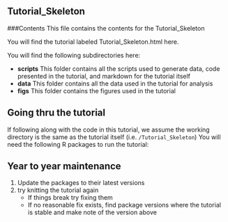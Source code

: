 ## Tutorial_Skeleton

###Contents
This file contains the contents for the Tutorial_Skeleton

You will find the tutorial labeled Tutorial_Skeleton.html here. 


You will find the following subdirectories here:
+ **scripts** This folder contains all the scripts used to generate data, code presented in the tutorial, and markdown for the tutorial itself
+ **data**  This folder contains all the data used in the tutorial for analysis
+ **figs** This folder contains the figures used in the tutorial



## Going thru the tutorial

If following along with the code in this tutorial, we assume the working directory is the same as the tutorial itself (i.e. `/Tutorial_Skeleton`)
You will need the following R packages to run the tutorial:





## Year to year maintenance 

1. Update the packages to their latest versions
2. try knitting the tutorial again
    + If things break try fixing them 
    + If no reasonable fix exists, find package versions where the tutorial is stable and make note of the version above 